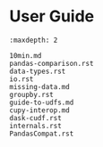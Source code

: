 # User Guide

```{toctree}
:maxdepth: 2

10min.md
pandas-comparison.rst
data-types.rst
io.rst
missing-data.md
groupby.rst
guide-to-udfs.md
cupy-interop.md
dask-cudf.rst
internals.rst
PandasCompat.rst
```
